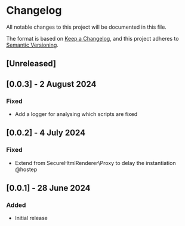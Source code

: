 # Changelog
All notable changes to this project will be documented in this file.

The format is based on [Keep a Changelog](https://keepachangelog.com/en/1.0.0/),
and this project adheres to [Semantic Versioning](https://semver.org/spec/v2.0.0.html).

## [Unreleased]

## [0.0.3] - 2 August 2024
### Fixed
- Add a logger for analysing which scripts are fixed

## [0.0.2] - 4 July 2024
### Fixed
- Extend from SecureHtmlRenderer\Proxy to delay the instantiation @hostep

## [0.0.1] - 28 June 2024
### Added
- Initial release
